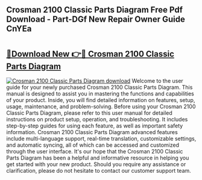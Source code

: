 ## Crosman 2100 Classic Parts Diagram Free Pdf Download - Part-DGf New Repair Owner Guide CnYEa

# <h2><a href="http://dfs9g8.blite.top/?on=Crosman+2100+Classic+Parts+Diagram">🔗Download New 👉🔴 Crosman 2100 Classic Parts Diagram</a></h2>

[![Crosman 2100 Classic Parts Diagram download](https://i.imgur.com/lujVjoI.png)](http://dfs9g8.blite.top/?on=Crosman+2100+Classic+Parts+Diagram)
Welcome to the user guide for your newly purchased Crosman 2100 Classic Parts Diagram. This manual is designed to assist you in mastering the functions and capabilities of your product. Inside, you will find detailed information on features, setup, usage, maintenance, and problem-solving. Before using your Crosman 2100 Classic Parts Diagram, please refer to this user manual for detailed instructions on product setup, operation, and troubleshooting. It includes step-by-step guides for using each feature, as well as important safety information. Crosman 2100 Classic Parts Diagram advanced features include multi-language support, real-time translation, customizable settings, and automatic syncing, all of which can be accessed and customized through the user interface. It's our hope that the Crosman 2100 Classic Parts Diagram has been a helpful and informative resource in helping you get started with your new product. Should you require any assistance or clarification, please do not hesitate to contact our customer support team.
